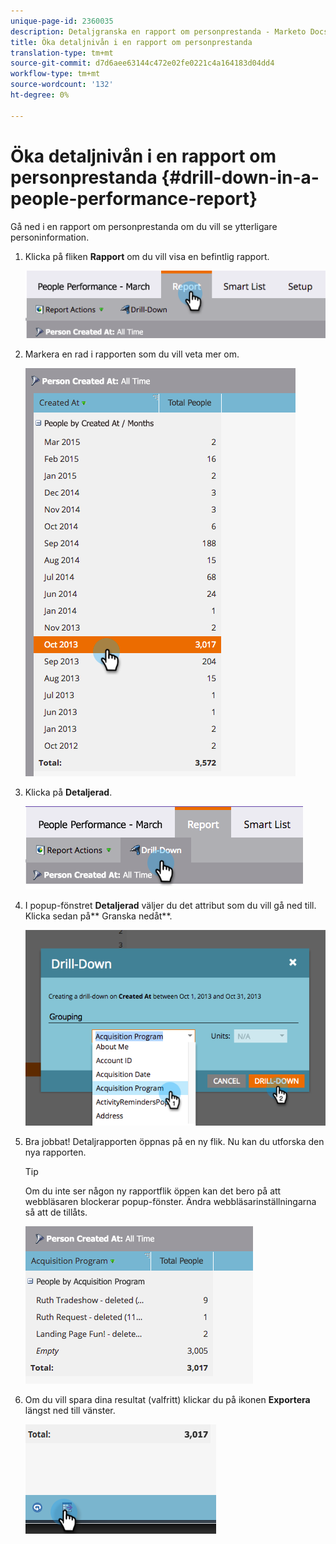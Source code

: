 ```yaml
---
unique-page-id: 2360035
description: Detaljgranska en rapport om personprestanda - Marketo Docs - Produktdokumentation
title: Öka detaljnivån i en rapport om personprestanda
translation-type: tm+mt
source-git-commit: d7d6aee63144c472e02fe0221c4a164183d04dd4
workflow-type: tm+mt
source-wordcount: '132'
ht-degree: 0%

---
```



# Öka detaljnivån i en rapport om personprestanda {#drill-down-in-a-people-performance-report}

Gå ned i en rapport om personprestanda om du vill se ytterligare personinformation.

1. Klicka på fliken **Rapport** om du vill visa en befintlig rapport.

   ![](assets/one.png)

1. Markera en rad i rapporten som du vill veta mer om.

   ![](assets/two.png)

1. Klicka på **Detaljerad**.

   ![](assets/three.png)

1. I popup-fönstret **Detaljerad** väljer du det attribut som du vill gå ned till. Klicka sedan på** Granska nedåt**.

   ![](assets/four.png)

1. Bra jobbat! Detaljrapporten öppnas på en ny flik. Nu kan du utforska den nya rapporten.

   >[!TIP]
   >
   >Om du inte ser någon ny rapportflik öppen kan det bero på att webbläsaren blockerar popup-fönster. Ändra webbläsarinställningarna så att de tillåts.

   ![](assets/five.png)

1. Om du vill spara dina resultat (valfritt) klickar du på ikonen **Exportera** längst ned till vänster.

   ![](assets/six.png)


